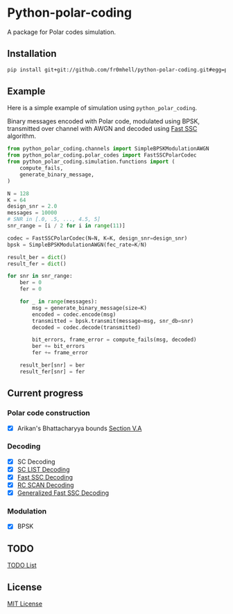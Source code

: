 # Python-polar-coding

A package for Polar codes simulation.

## Installation

```bash
pip install git+git://github.com/fr0mhell/python-polar-coding.git#egg=python_polar_coding
```

## Example

Here is a simple example of simulation using `python_polar_coding`.

Binary messages encoded with Polar code, modulated using BPSK, transmitted over
channel with AWGN and decoded using [Fast SSC](https://arxiv.org/abs/1307.7154) algorithm.

```python
from python_polar_coding.channels import SimpleBPSKModulationAWGN
from python_polar_coding.polar_codes import FastSSCPolarCodec
from python_polar_coding.simulation.functions import (
    compute_fails,
    generate_binary_message,
)

N = 128
K = 64
design_snr = 2.0
messages = 10000
# SNR in [.0, .5, ..., 4.5, 5]
snr_range = [i / 2 for i in range(11)]

codec = FastSSCPolarCodec(N=N, K=K, design_snr=design_snr)
bpsk = SimpleBPSKModulationAWGN(fec_rate=K/N)

result_ber = dict()
result_fer = dict()

for snr in snr_range:
    ber = 0
    fer = 0

    for _ in range(messages):
        msg = generate_binary_message(size=K)
        encoded = codec.encode(msg)
        transmitted = bpsk.transmit(message=msg, snr_db=snr)
        decoded = codec.decode(transmitted)

        bit_errors, frame_error = compute_fails(msg, decoded)
        ber += bit_errors
        fer += frame_error

    result_ber[snr] = ber
    result_fer[snr] = fer
```

## Current progress

### Polar code construction

- [x] Arikan's Bhattacharyya bounds [Section V.A](https://arxiv.org/pdf/1501.02473.pdf)

### Decoding
- [x] SC Decoding
- [x] [SC LIST Decoding](https://arxiv.org/abs/1206.0050)
- [x] [Fast SSC Decoding](https://arxiv.org/abs/1307.7154)
- [x] [RC SCAN Decoding]()
- [x] [Generalized Fast SSC Decoding](https://arxiv.org/pdf/1804.09508.pdf)

### Modulation

- [x] BPSK

## TODO

[TODO List](TODO.md)

## License

[MIT License](LICENSE.MD)
